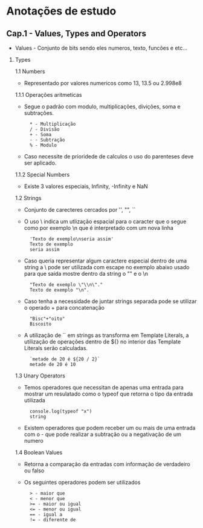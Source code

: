 # Anotações de estudo

## Cap.1 - Values, Types and Operators

* Values - Conjunto de bits sendo eles numeros, texto, funcões e etc...

1. Types

    1.1 Numbers

    * Representado por valores numericos como 13, 13.5 ou 2.998e8

    1.1.1 Operações aritmeticas

    * Segue o padrão com modulo, multiplicações, divições, soma e subtrações.

            * - Multiplicação
            / - Divisão
            + - Soma
            - - Subtração
            % - Modulo

    * Caso necessite de prioridede de calculos o uso do parenteses deve ser aplicado.

    1.1.2 Special Numbers

    * Existe 3 valores especiais, Infinity, -Infinity e NaN

    1.2 Strings

    * Conjunto de carecteres cercados por '', "", ``

    * O uso \ indica um utlização espacial para o caracter que o segue como por exemplo \n que é interpretado com um nova linha

            'Texto de exemplo\nseria assim'
            Texto de exemplo
            seria assim

    * Caso queria representar algum caractere especial dentro de uma string a \ pode ser utilizada com escape no exemplo abaixo usado para que saida mostre dentro da string o "" e o \n

            "Texto de exemplo \"\\n\"."
            Texto de exemplo "\n".

    * Caso tenha a necessidade de juntar strings separada pode se utilizar o operado + para concatenação

            "Bisc"+"oito"
            Biscoito

    * A utilização de `` em strings as transforma em Template Literals, a utilização de operações dentro de ${} no interior das Template Literals serão calculadas.

            `metade de 20 é ${20 / 2}`
            metade de 20 é 10

    1.3 Unary Operators

    * Temos operadores que necessitan de apenas uma entrada para mostrar um resulatado como o typeof que retorna o tipo da entrada utilizada

            console.log(typeof "x")
            string

    * Existem operadores que podem receber um ou mais de uma entrada com o - que pode realizar a subtração ou a negativação de um numero

    1.4 Boolean Values

    * Retorna a comparação da entradas com informação de verdadeiro ou falso
    
    * Os seguintes operadores podem ser utilizados

            > - maior que
            < - menor que
            >= - maior ou igual
            <= - menor ou igual
            == - igual a
            != - diferente de
            
